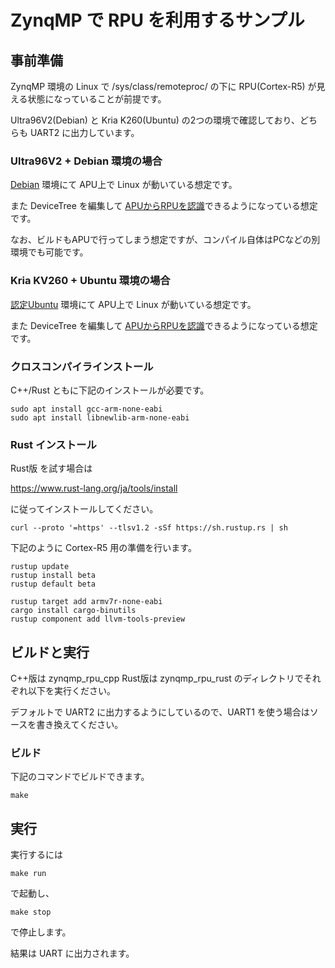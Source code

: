 
# ZynqMP で RPU を利用するサンプル

## 事前準備

ZynqMP 環境の Linux で /sys/class/remoteproc/ の下に RPU(Cortex-R5) が見える状態になっていることが前提です。

Ultra96V2(Debian) と Kria K260(Ubuntu) の2つの環境で確認しており、どちらも UART2 に出力しています。

### Ultra96V2 + Debian 環境の場合

[Debian](https://qiita.com/ikwzm/items/c7687406e82ab95ac697) 環境にて APU上で Linux が動いている想定です。

また DeviceTree を編集して [APUからRPUを認識](https://qiita.com/Ryuz/items/c972485f4bd4ec97153d)できるようになっている想定です。

なお、ビルドもAPUで行ってしまう想定ですが、コンパイル自体はPCなどの別環境でも可能です。

### Kria KV260 + Ubuntu 環境の場合

[認定Ubuntu](https://japan.xilinx.com/products/design-tools/embedded-software/ubuntu.html) 環境にて APU上で Linux が動いている想定です。

また DeviceTree を編集して [APUからRPUを認識](https://ryuz.hatenablog.com/entry/2022/05/04/100016)できるようになっている想定です。


### クロスコンパイラインストール

C++/Rust ともに下記のインストールが必要です。

```
sudo apt install gcc-arm-none-eabi
sudo apt install libnewlib-arm-none-eabi
```

### Rust インストール

Rust版 を試す場合は

https://www.rust-lang.org/ja/tools/install

に従ってインストールしてください。

```
curl --proto '=https' --tlsv1.2 -sSf https://sh.rustup.rs | sh
```

下記のように Cortex-R5 用の準備を行います。

```
rustup update
rustup install beta
rustup default beta

rustup target add armv7r-none-eabi
cargo install cargo-binutils
rustup component add llvm-tools-preview
```

## ビルドと実行

C++版は zynqmp_rpu_cpp Rust版は zynqmp_rpu_rust のディレクトリでそれぞれ以下を実行ください。

デフォルトで UART2 に出力するようにしているので、UART1 を使う場合はソースを書き換えてください。


### ビルド

下記のコマンドでビルドできます。

```
make
```


## 実行

実行するには

```
make run
```

で起動し、

```
make stop
```

で停止します。

結果は UART に出力されます。
